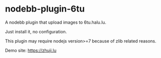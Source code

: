 # nodebb-plugin-6tu
A nodebb plugin that upload images to 6tu.halu.lu.

Just install it, no configuration.

This plugin may require nodejs version>=7 because of zlib related reasons.

Demo site: https://zhuji.lu